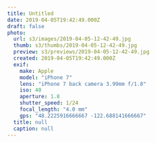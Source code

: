 ```yaml
---
title: Untitled
date: 2019-04-05T19:42:49.000Z
draft: false
photo:
  url: s3/images/2019-04-05-12-42-49.jpg
  thumb: s3/thumbs/2019-04-05-12-42-49.jpg
  preview: s3/previews/2019-04-05-12-42-49.jpg
  created: 2019-04-05T19:42:49.000Z
  exif:
    make: Apple
    model: "iPhone 7"
    lens: "iPhone 7 back camera 3.99mm f/1.8"
    iso: 40
    aperture: 1.8
    shutter_speed: 1/24
    focal_length: "4.0 mm"
    gps: "48.2225916666667 -122.688141666667"
  title: null
  caption: null
---
```

